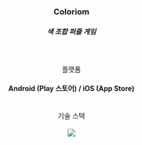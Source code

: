 <div align="center">
  <h3>Coloriom</h3>
  <h5>색 조합 퍼즐 게임</h5>
  <br><br>
  <div>
    플랫폼
    <br>
    <h4>Android (Play 스토어) / iOS (App Store)</h4>
    <br>
  <div>
    기술 스택
    <br><br>
    <img src="https://img.shields.io/badge/Unity-000000?style=flat-square&logo=Unity&logoColor=Gray"/>
  </div>
</div>
